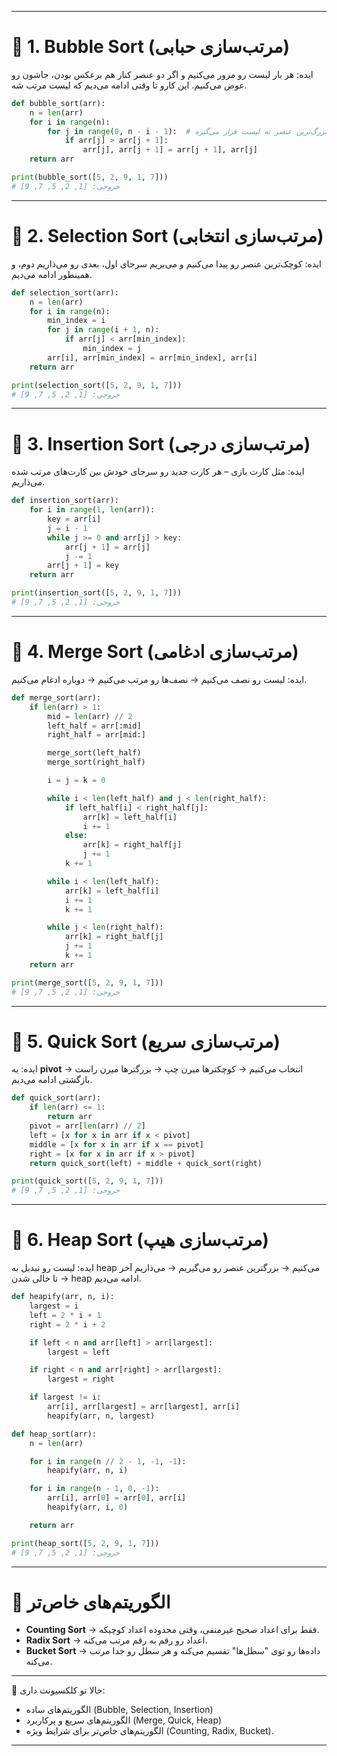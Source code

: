 

---

# 🔹 1. Bubble Sort (مرتب‌سازی حبابی)

ایده:
هر بار لیست رو مرور می‌کنیم و اگر دو عنصر کنار هم برعکس بودن، جاشون رو عوض می‌کنیم.
این کارو تا وقتی ادامه می‌دیم که لیست مرتب شه.

```python
def bubble_sort(arr):
    n = len(arr)
    for i in range(n):
        for j in range(0, n - i - 1):  # بعد از هر بار، بزرگ‌ترین عنصر ته لیست قرار می‌گیره
            if arr[j] > arr[j + 1]:
                arr[j], arr[j + 1] = arr[j + 1], arr[j]
    return arr

print(bubble_sort([5, 2, 9, 1, 7]))
# خروجی: [1, 2, 5, 7, 9]
```

---

# 🔹 2. Selection Sort (مرتب‌سازی انتخابی)

ایده:
کوچک‌ترین عنصر رو پیدا می‌کنیم و می‌بریم سرجای اول، بعدی رو می‌ذاریم دوم، و همینطور ادامه می‌دیم.

```python
def selection_sort(arr):
    n = len(arr)
    for i in range(n):
        min_index = i
        for j in range(i + 1, n):
            if arr[j] < arr[min_index]:
                min_index = j
        arr[i], arr[min_index] = arr[min_index], arr[i]
    return arr

print(selection_sort([5, 2, 9, 1, 7]))
# خروجی: [1, 2, 5, 7, 9]
```

---

# 🔹 3. Insertion Sort (مرتب‌سازی درجی)

ایده:
مثل کارت بازی – هر کارت جدید رو سرجای خودش بین کارت‌های مرتب شده می‌ذاریم.

```python
def insertion_sort(arr):
    for i in range(1, len(arr)):
        key = arr[i]
        j = i - 1
        while j >= 0 and arr[j] > key:
            arr[j + 1] = arr[j]
            j -= 1
        arr[j + 1] = key
    return arr

print(insertion_sort([5, 2, 9, 1, 7]))
# خروجی: [1, 2, 5, 7, 9]
```

---

# 🔹 4. Merge Sort (مرتب‌سازی ادغامی)

ایده:
لیست رو نصف می‌کنیم → نصف‌ها رو مرتب می‌کنیم → دوباره ادغام می‌کنیم.

```python
def merge_sort(arr):
    if len(arr) > 1:
        mid = len(arr) // 2
        left_half = arr[:mid]
        right_half = arr[mid:]

        merge_sort(left_half)
        merge_sort(right_half)

        i = j = k = 0

        while i < len(left_half) and j < len(right_half):
            if left_half[i] < right_half[j]:
                arr[k] = left_half[i]
                i += 1
            else:
                arr[k] = right_half[j]
                j += 1
            k += 1

        while i < len(left_half):
            arr[k] = left_half[i]
            i += 1
            k += 1

        while j < len(right_half):
            arr[k] = right_half[j]
            j += 1
            k += 1
    return arr

print(merge_sort([5, 2, 9, 1, 7]))
# خروجی: [1, 2, 5, 7, 9]
```

---

# 🔹 5. Quick Sort (مرتب‌سازی سریع)

ایده:
یه **pivot** انتخاب می‌کنیم → کوچکترها میرن چپ → بزرگترها میرن راست → بازگشتی ادامه می‌دیم.

```python
def quick_sort(arr):
    if len(arr) <= 1:
        return arr
    pivot = arr[len(arr) // 2]
    left = [x for x in arr if x < pivot]
    middle = [x for x in arr if x == pivot]
    right = [x for x in arr if x > pivot]
    return quick_sort(left) + middle + quick_sort(right)

print(quick_sort([5, 2, 9, 1, 7]))
# خروجی: [1, 2, 5, 7, 9]
```

---

# 🔹 6. Heap Sort (مرتب‌سازی هیپ)

ایده:
لیست رو تبدیل به heap می‌کنیم → بزرگترین عنصر رو می‌گیریم → می‌ذاریم آخر → تا خالی شدن heap ادامه می‌دیم.

```python
def heapify(arr, n, i):
    largest = i
    left = 2 * i + 1
    right = 2 * i + 2

    if left < n and arr[left] > arr[largest]:
        largest = left

    if right < n and arr[right] > arr[largest]:
        largest = right

    if largest != i:
        arr[i], arr[largest] = arr[largest], arr[i]
        heapify(arr, n, largest)

def heap_sort(arr):
    n = len(arr)

    for i in range(n // 2 - 1, -1, -1):
        heapify(arr, n, i)

    for i in range(n - 1, 0, -1):
        arr[i], arr[0] = arr[0], arr[i]
        heapify(arr, i, 0)

    return arr

print(heap_sort([5, 2, 9, 1, 7]))
# خروجی: [1, 2, 5, 7, 9]
```

---

# 🔹 الگوریتم‌های خاص‌تر

* **Counting Sort** → فقط برای اعداد صحیح غیرمنفی، وقتی محدوده اعداد کوچیکه.
* **Radix Sort** → اعداد رو رقم به رقم مرتب می‌کنه.
* **Bucket Sort** → داده‌ها رو توی "سطل‌ها" تقسیم می‌کنه و هر سطل رو جدا مرتب می‌کنه.

---

📌 حالا تو کلکسیونت داری:

* الگوریتم‌های ساده (Bubble, Selection, Insertion)
* الگوریتم‌های سریع و پرکاربرد (Merge, Quick, Heap)
* الگوریتم‌های خاص‌تر برای شرایط ویژه (Counting, Radix, Bucket).

---
